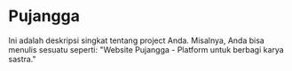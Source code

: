 # Pujangga
Ini adalah deskripsi singkat tentang project Anda. Misalnya, Anda bisa menulis sesuatu seperti: "Website Pujangga - Platform untuk berbagi karya sastra."
